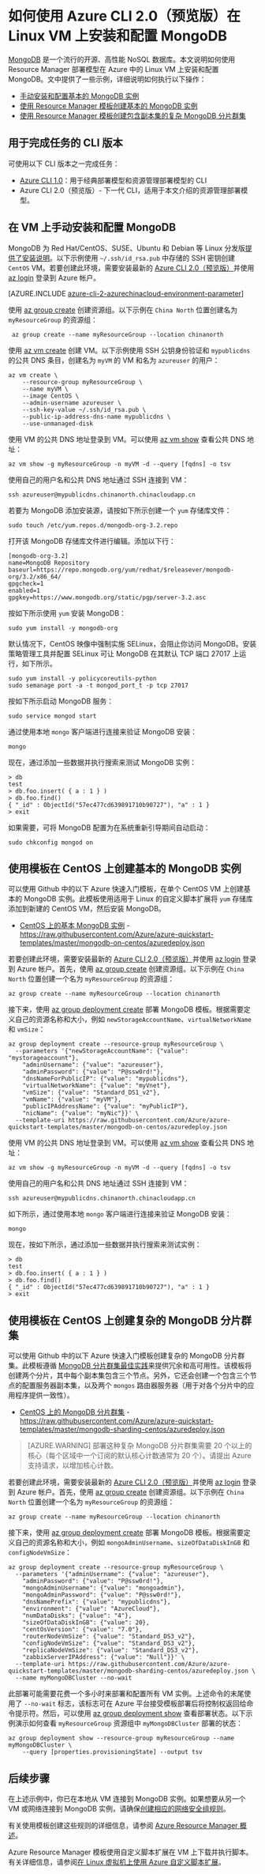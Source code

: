 <properties
    pageTitle="使用 Azure CLI 2.0（预览版）在 Linux VM 上安装 MongoDB | Azure"
    description="了解如何使用 Azure CLI 2.0（预览版）在 Linux 虚拟机上安装和配置 MongoDB"
    services="virtual-machines-linux"
    documentationcenter=""
    author="iainfoulds"
    manager="timlt"
    editor="" />
<tags 
    ms.assetid="3f55b546-86df-4442-9ef4-8a25fae7b96e"
    ms.service="virtual-machines-linux"
    ms.devlang="na"
    ms.topic="article"
    ms.tgt_pltfrm="vm-linux"
    ms.workload="infrastructure"
    ms.date="02/14/2017"
    wacn.date="04/10/2017"
    ms.author="iainfou" />

# 如何使用 Azure CLI 2.0（预览版）在 Linux VM 上安装和配置 MongoDB
[MongoDB](http://www.mongodb.org) 是一个流行的开源、高性能 NoSQL 数据库。本文说明如何使用 Resource Manager 部署模型在 Azure 中的 Linux VM 上安装和配置 MongoDB。文中提供了一些示例，详细说明如何执行以下操作：

* [手动安装和配置基本的 MongoDB 实例](#manually-install-and-configure-mongodb-on-a-vm)
* [使用 Resource Manager 模板创建基本的 MongoDB 实例](#create-basic-mongodb-instance-on-centos-using-a-template)
* [使用 Resource Manager 模板创建包含副本集的复杂 MongoDB 分片群集](#create-a-complex-mongodb-sharded-cluster-on-centos-using-a-template)

## 用于完成任务的 CLI 版本
可使用以下 CLI 版本之一完成任务：

- [Azure CLI 1.0](/documentation/articles/virtual-machines-linux-install-mongodb-nodejs/)：用于经典部署模型和资源管理部署模型的 CLI
- Azure CLI 2.0（预览版）- 下一代 CLI，适用于本文介绍的资源管理部署模型。

## <a name="manually-install-and-configure-mongodb-on-a-vm"></a> 在 VM 上手动安装和配置 MongoDB
MongoDB 为 Red Hat/CentOS、SUSE、Ubuntu 和 Debian 等 Linux 分发版[提供了安装说明](https://docs.mongodb.com/manual/administration/install-on-linux/)。以下示例使用 `~/.ssh/id_rsa.pub` 中存储的 SSH 密钥创建 `CentOS` VM。若要创建此环境，需要安装最新的 [Azure CLI 2.0（预览版）](https://docs.microsoft.com/cli/azure/install-az-cli2)并使用 [az login](https://docs.microsoft.com/cli/azure/#login) 登录到 Azure 帐户。

[AZURE.INCLUDE [azure-cli-2-azurechinacloud-environment-parameter](../../includes/azure-cli-2-azurechinacloud-environment-parameter.md)]

使用 [az group create](https://docs.microsoft.com/cli/azure/group#create) 创建资源组。以下示例在 `China North` 位置创建名为 `myResourceGroup` 的资源组：

     az group create --name myResourceGroup --location chinanorth

使用 [az vm create](https://docs.microsoft.com/cli/azure/vm#create) 创建 VM。以下示例使用 SSH 公钥身份验证和 `mypublicdns` 的公共 DNS 条目，创建名为 `myVM` 的 VM 和名为 `azureuser` 的用户：

    az vm create \
        --resource-group myResourceGroup \
        --name myVM \
        --image CentOS \
        --admin-username azureuser \
        --ssh-key-value ~/.ssh/id_rsa.pub \
        --public-ip-address-dns-name mypublicdns \
        --use-unmanaged-disk

使用 VM 的公共 DNS 地址登录到 VM。可以使用 [az vm show](https://docs.microsoft.com/cli/azure/vm#show) 查看公共 DNS 地址：

    az vm show -g myResourceGroup -n myVM -d --query [fqdns] -o tsv

使用自己的用户名和公共 DNS 地址通过 SSH 连接到 VM：

    ssh azureuser@mypublicdns.chinanorth.chinacloudapp.cn

若要为 MongoDB 添加安装源，请按如下所示创建一个 `yum` 存储库文件：

    sudo touch /etc/yum.repos.d/mongodb-org-3.2.repo

打开该 MongoDB 存储库文件进行编辑。添加以下行：

    [mongodb-org-3.2]
    name=MongoDB Repository
    baseurl=https://repo.mongodb.org/yum/redhat/$releasever/mongodb-org/3.2/x86_64/
    gpgcheck=1
    enabled=1
    gpgkey=https://www.mongodb.org/static/pgp/server-3.2.asc

按如下所示使用 `yum` 安装 MongoDB：

    sudo yum install -y mongodb-org

默认情况下，CentOS 映像中强制实施 SELinux，会阻止你访问 MongoDB。安装策略管理工具并配置 SELinux 可让 MongoDB 在其默认 TCP 端口 27017 上运行，如下所示。

    sudo yum install -y policycoreutils-python
    sudo semanage port -a -t mongod_port_t -p tcp 27017

按如下所示启动 MongoDB 服务：

    sudo service mongod start

通过使用本地 `mongo` 客户端进行连接来验证 MongoDB 安装：

    mongo

现在，通过添加一些数据并执行搜索来测试 MongoDB 实例：

    > db
    test
    > db.foo.insert( { a : 1 } )  
    > db.foo.find()  
    { "_id" : ObjectId("57ec477cd639891710b90727"), "a" : 1 }
    > exit

如果需要，可将 MongoDB 配置为在系统重新引导期间自动启动：

    sudo chkconfig mongod on

## <a name="create-basic-mongodb-instance-on-centos-using-a-template"></a> 使用模板在 CentOS 上创建基本的 MongoDB 实例
可以使用 Github 中的以下 Azure 快速入门模板，在单个 CentOS VM 上创建基本的 MongoDB 实例。此模板使用适用于 Linux 的自定义脚本扩展将 `yum` 存储库添加到新建的 CentOS VM，然后安装 MongoDB。

* [CentOS 上的基本 MongoDB 实例](https://github.com/Azure/azure-quickstart-templates/tree/master/mongodb-on-centos) - https://raw.githubusercontent.com/Azure/azure-quickstart-templates/master/mongodb-on-centos/azuredeploy.json

若要创建此环境，需要安装最新的 [Azure CLI 2.0（预览版）](https://docs.microsoft.com/cli/azure/install-az-cli2)并使用 [az login](https://docs.microsoft.com/cli/azure/#login) 登录到 Azure 帐户。首先，使用 [az group create](https://docs.microsoft.com/cli/azure/group#create) 创建资源组。以下示例在 `China North` 位置创建一个名为 `myResourceGroup` 的资源组：

    az group create --name myResourceGroup --location chinanorth

接下来，使用 [az group deployment create](https://docs.microsoft.com/cli/azure/group/deployment#create) 部署 MongoDB 模板。根据需要定义自己的资源名称和大小，例如 `newStorageAccountName`、`virtualNetworkName` 和 `vmSize`：

    az group deployment create --resource-group myResourceGroup \
      --parameters '{"newStorageAccountName": {"value": "mystorageaccount"},
        "adminUsername": {"value": "azureuser"},
        "adminPassword": {"value": "P@ssw0rd!"},
        "dnsNameForPublicIP": {"value": "mypublicdns"},
        "virtualNetworkName": {"value": "myVnet"},
        "vmSize": {"value": "Standard_DS1_v2"},
        "vmName": {"value": "myVM"},
        "publicIPAddressName": {"value": "myPublicIP"},
        "nicName": {"value": "myNic"}}' \
      --template-uri https://raw.githubusercontent.com/Azure/azure-quickstart-templates/master/mongodb-on-centos/azuredeploy.json

使用 VM 的公共 DNS 地址登录到 VM。可以使用 [az vm show](https://docs.microsoft.com/cli/azure/vm#show) 查看公共 DNS 地址：

    az vm show -g myResourceGroup -n myVM -d --query [fqdns] -o tsv

使用自己的用户名和公共 DNS 地址通过 SSH 连接到 VM：

    ssh azureuser@mypublicdns.chinanorth.chinacloudapp.cn

如下所示，通过使用本地 `mongo` 客户端进行连接来验证 MongoDB 安装：

    mongo

现在，按如下所示，通过添加一些数据并执行搜索来测试实例：

    > db
    test
    > db.foo.insert( { a : 1 } )  
    > db.foo.find()  
    { "_id" : ObjectId("57ec477cd639891710b90727"), "a" : 1 }
    > exit

## <a name="create-a-complex-mongodb-sharded-cluster-on-centos-using-a-template"></a> 使用模板在 CentOS 上创建复杂的 MongoDB 分片群集
可以使用 Github 中的以下 Azure 快速入门模板创建复杂的 MongoDB 分片群集。此模板遵循 [MongoDB 分片群集最佳实践](https://docs.mongodb.com/manual/core/sharded-cluster-components/)来提供冗余和高可用性。该模板将创建两个分片，其中每个副本集包含三个节点。另外，它还会创建一个包含三个节点的配置服务器副本集，以及两个 `mongos` 路由器服务器（用于对各个分片中的应用程序提供一致性）。

* [CentOS 上的 MongoDB 分片群集](https://github.com/Azure/azure-quickstart-templates/tree/master/mongodb-sharding-centos) - https://raw.githubusercontent.com/Azure/azure-quickstart-templates/master/mongodb-sharding-centos/azuredeploy.json

> [AZURE.WARNING]
部署这种复杂 MongoDB 分片群集需要 20 个以上的核心（每个区域中一个订阅的默认核心计数通常为 20 个）。请提出 Azure 支持请求，以增加核心计数。

若要创建此环境，需要安装最新的 [Azure CLI 2.0（预览版）](https://docs.microsoft.com/cli/azure/install-az-cli2)并使用 [az login](https://docs.microsoft.com/cli/azure/#login) 登录到 Azure 帐户。首先，使用 [az group create](https://docs.microsoft.com/cli/azure/group#create) 创建资源组。以下示例在 `China North` 位置创建一个名为 `myResourceGroup` 的资源组：

    az group create --name myResourceGroup --location chinanorth

接下来，使用 [az group deployment create](https://docs.microsoft.com/cli/azure/group/deployment#create) 部署 MongoDB 模板。根据需要定义自己的资源名称和大小，例如 `mongoAdminUsername`、`sizeOfDataDiskInGB` 和 `configNodeVmSize`：

    az group deployment create --resource-group myResourceGroup \
      --parameters '{"adminUsername": {"value": "azureuser"},
        "adminPassword": {"value": "P@ssw0rd!"},
        "mongoAdminUsername": {"value": "mongoadmin"},
        "mongoAdminPassword": {"value": "P@ssw0rd!"},
        "dnsNamePrefix": {"value": "mypublicdns"},
        "environment": {"value": "AzureCloud"},
        "numDataDisks": {"value": "4"},
        "sizeOfDataDiskInGB": {"value": 20},
        "centOsVersion": {"value": "7.0"},
        "routerNodeVmSize": {"value": "Standard_DS3_v2"},
        "configNodeVmSize": {"value": "Standard_DS3_v2"},
        "replicaNodeVmSize": {"value": "Standard_DS3_v2"},
        "zabbixServerIPAddress": {"value": "Null"}}' \
      --template-uri https://raw.githubusercontent.com/Azure/azure-quickstart-templates/master/mongodb-sharding-centos/azuredeploy.json \
      --name myMongoDBCluster --no-wait

此部署可能需要花费一个多小时来部署和配置所有 VM 实例。上述命令的末尾使用了 `--no-wait` 标志，该标志可在 Azure 平台接受模板部署后将控制权返回给命令提示符。然后，可以使用 [az group deployment show](https://docs.microsoft.com/cli/azure/group/deployment#show) 查看部署状态。以下示例演示如何查看 `myResourceGroup` 资源组中 `myMongoDBCluster` 部署的状态：

    az group deployment show --resource-group myResourceGroup --name myMongoDBCluster \
        --query [properties.provisioningState] --output tsv

## 后续步骤
在上述示例中，你已在本地从 VM 连接到 MongoDB 实例。如果想要从另一个 VM 或网络连接到 MongoDB 实例，请确保[创建相应的网络安全组规则](/documentation/articles/virtual-machines-linux-nsg-quickstart/)。

有关使用模板创建这些规则的详细信息，请参阅 [Azure Resource Manager 概述](/documentation/articles/resource-group-overview/)。

Azure Resource Manager 模板使用自定义脚本扩展在 VM 上下载并执行脚本。有关详细信息，请参阅[在 Linux 虚拟机上使用 Azure 自定义脚本扩展](/documentation/articles/virtual-machines-linux-extensions-customscript/)。

<!---HONumber=Mooncake_0320_2017-->
